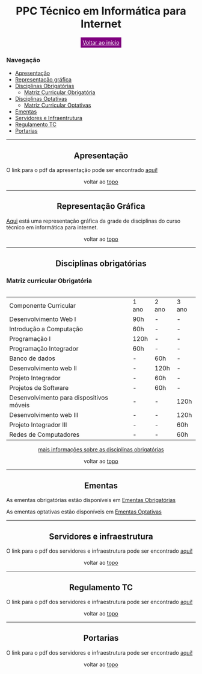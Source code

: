 <h1 style="text-align: center" id="topo">PPC Técnico em Informática para Internet </h1>
<div style="display: flex; justify-content: center">
    <a style="color: white; background-color: purple; padding: 5px" href="https://hackmd.io/MKPEVuxUSqCx7gIWZ7VfUw">Voltar ao início</a>
</div>
<h3>Navegação</h3>
<ul>
    <li><a href="#apresentacao">Apresentação</a></li>
    <li><a href="#representacao">Representação gráfica</a></li>
    <li><a href="#disciplinas">Disciplinas Obrigatórias</a>
        <ul>
            <li><a href="#matriz">Matriz Curricular Obrigatória</a></li>
        </ul>
    </li>
    <li><a href="">Disciplinas Optativas</a>
        <ul>
            <li><a href="">Matriz Curricular Optativas</a></li>
        </ul>
    </li>
<li><a href="">Ementas</a></li>
<li><a href="">Servidores e Infraentrutura</a></li>
<li><a href="">Regulamento TC</a></li>
<li><a href="">Portarias</a></li>
</ul>
<hr>
<h2 style="text-align: center" id="apresentacao">
    Apresentação
</h2>
<p>O link para o pdf da apresentação pode ser encontrado <a href="../files/PPC.pdf">aqui!</a></p>
<p style="text-align: center">voltar ao <a href="#topo">topo</a></p>
<hr>
<h2 style="text-align: center" id='representacao'>
    Representação Gráfica
</h2>
<p><a href="">Aqui</a> está uma representação gráfica da grade de disciplinas do curso técnico em informática para internet.</p>
<p style="text-align: center">voltar ao <a href="#topo">topo</a></p>
<hr>
<h2 style="text-align: center">Disciplinas obrigatórias</h2>
<h3>Matriz curricular Obrigatória</h3>
<div style="display: flex; justify-content: center">
    <table >
    <tr>
        <td>Componente Curricular</td>
        <td>1 ano</td>
        <td>2 ano</td>
        <td>3 ano</td>
    </tr>
    <tr>
        <td>Desenvolvimento Web I</td>
        <td>90h</td>
        <td>-</td>
        <td>-</td>
    </tr>
    <tr>
        <td>Introdução a Computação</td>
        <td>60h</td>
        <td>-</td>
        <td>-</td>
    </tr>
    <tr>
        <td>Programação I</td>
        <td>120h</td>
        <td>-</td>
        <td>-</td>
    </tr>
    <tr>
        <td>Programação Integrador</td>
        <td>60h</td>
        <td>-</td>
        <td>-</td>
    </tr>
    <tr>
        <td>Banco de dados</td>
        <td>-</td>
        <td>60h</td>
        <td>-</td>
    </tr>
    <tr>
        <td>Desenvolvimento web II</td>
        <td>-</td>
        <td>120h</td>
        <td>-</td>
    </tr>
    <tr>
        <td>Projeto Integrador</td>
        <td>-</td>
        <td>60h</td>
        <td>-</td>
    </tr>
    <tr>
        <td>Projetos de Software</td>
        <td>-</td>
        <td>60h</td>
        <td>-</td>
    </tr>
    <tr>
        <td>Desenvolvimento para dispositivos móveis</td>
        <td>-</td>
        <td>-</td>
        <td>120h</td>
    </tr>
    <tr>
        <td>Desenvolvimento web III</td>
        <td>-</td>
        <td>-</td>
        <td>120h</td>
    </tr>
    <tr>
        <td>Projeto Integrador III</td>
        <td>-</td>
        <td>-</td>
        <td>60h</td>
    </tr>
    <tr>
        <td>Redes de Computadores</td>
        <td>-</td>
        <td>-</td>
        <td>60h</td>
    </tr>
</table>
</div>
<div style="display: flex; justify-content: center">
    <a  href="">mais informações sobre as disciplinas obrigatórias</a>
</div>
<p style="text-align: center">
    voltar ao <a href="#topo">topo</a>
</p>
<hr>
<h2 style="text-align: center">
    Ementas
</h2>
<p>
    As ementas obrigatórias estão disponíveis em <a href="">Ementas Obrigatórias</a>

As ementas optativas estão disponíveis em <a href="">Ementas Optativas</a>
</p>
<hr>
<h2 style="text-align: center">
    Servidores e infraestrutura
</h2>
<p>
    O link para o pdf dos servidores e infraestrutura pode ser encontrado <a href="">aqui!</a>
</p>
<p style="text-align: center">
    voltar ao <a href="#topo">topo</a>
</p>
<hr>
<h2 style="text-align: center">
    Regulamento TC
</h2>
<p>
    O link para o pdf dos servidores e infraestrutura pode ser encontrado <a href="">aqui!</a>
</p>
<p style="text-align: center">
    voltar ao <a href="#topo">topo</a>
</p>
<hr>
<h2 style="text-align: center">Portarias</h2>
<p>
    O link para o pdf dos servidores e infraestrutura pode ser encontrado <a href="">aqui!</a>
</p>
<p style="text-align: center">
    voltar ao <a href="#topo">topo</a>
</p>